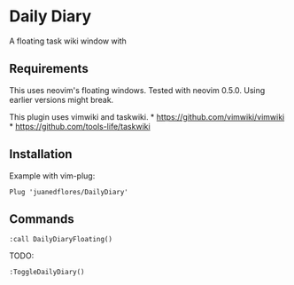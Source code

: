 Daily Diary
===========
A floating task wiki window with

Requirements
------------
This uses neovim's floating windows. Tested with neovim 0.5.0. Using earlier versions might break.

This plugin uses vimwiki and taskwiki.
	* https://github.com/vimwiki/vimwiki
	* https://github.com/tools-life/taskwiki

Installation
------------

Example with vim-plug:
```vim
Plug 'juanedflores/DailyDiary'
```

Commands
--------
```vim
:call DailyDiaryFloating()
```

TODO:
```vim
:ToggleDailyDiary()
```
